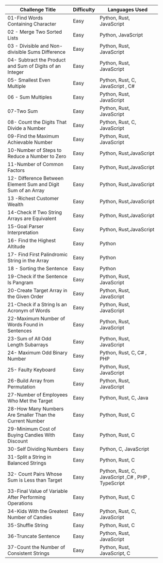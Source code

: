 | Challenge Title                                        | Difficulty | Languages Used                     |
|--------------------------------------------------------|------------|------------------------------------|
| 01-Find Words Containing Character                    | Easy       | Python, Rust, JavaScript       |
| 02 - Merge Two Sorted Lists                            | Easy       | Python, JavaScript       |
| 03 - Divisible and Non-divisible Sums Difference       | Easy       | Python, Rust, JavaScript       |
| 04- Subtract the Product and Sum of Digits of an Integer | Easy     | Python, Rust, JavaScript       |
| 05- Smallest Even Multiple                             | Easy       | Python, Rust, C, JavaScript , C#       |
| 06 - Sum Multiples                                     | Easy       | Python, Rust, JavaScript       |
| 07-Two Sum                                             | Easy       | Python, Rust, JavaScript       |
| 08- Count the Digits That Divide a Number              | Easy       | Python, Rust, C, JavaScript       |
| 09-Find the Maximum Achievable Number                  | Easy       | Python, Rust, JavaScript       |
| 10-Number of Steps to Reduce a Number to Zero          | Easy       | Python, Rust,JavaScript       |
| 11-Number of Common Factors                            | Easy       | Python, Rust,JavaScript       |
| 12- Difference Between Element Sum and Digit Sum of an Array | Easy | Python, Rust,JavaScript       |
| 13 -Richest Customer Wealth                            | Easy       | Python, Rust,JavaScript       |
| 14-Check If Two String Arrays are Equivalent           | Easy       | Python, Rust,JavaScript       |
| 15-Goal Parser Interpretation                          | Easy       | Python, Rust,JavaScript       |
| 16- Find the Highest Altitude                          | Easy       | Python        |
| 17-  Find First Palindromic String in the Array        | Easy       | Python     |
| 18 - Sorting the Sentence                              | Easy       | Python    |
| 19-Check if the Sentence Is Pangram                   | Easy       | Python, Rust, JavaScript       |
| 20-Create Target Array in the Given Order             | Easy       | Python, Rust, JavaScript       |
| 21-Check if a String Is an Acronym of Words           | Easy       | Python, Rust, JavaScript       |
| 22-Maximum Number of Words Found in Sentences         | Easy       | Python, Rust, JavaScript       |
| 23-Sum of All Odd Length Subarrays                     | Easy       | Python, Rust, JavaScript       |
| 24- Maximum Odd Binary Number                          | Easy       | Python, Rust, C, C# , PHP       |
| 25- Faulty Keyboard                                    | Easy       | Python, Rust, JavaScript       |
| 26-Build Array from Permutation                        | Easy       | Python, Rust, JavaScript       |
| 27-Number of Employees Who Met the Target              | Easy       | Python, Rust, C, Java       |
| 28-How Many Numbers Are Smaller Than the Current Number| Easy      | Python, Rust, C        |
| 29-Minimum Cost of Buying Candies With Discount        | Easy       | Python, Rust, C       |
| 30-Self Dividing Numbers                               | Easy       | Python, C, JavaScript       |
| 31-Split a String in Balanced Strings                  | Easy       | Python, Rust, C       |
| 32- Count Pairs Whose Sum is Less than Target          | Easy       | Python, Rust, C, JavaScript ,C# , PHP , TypeScript       |
| 33-Final Value of Variable After Performing Operations | Easy       | Python, Rust, C       |
| 34-Kids With the Greatest Number of Candies           | Easy       | Python, Rust, C, JavaScript       |
| 35-Shuffle String                                      | Easy       | Python, Rust, C       |
| 36-Truncate Sentence                                   | Easy       | Python, Rust, JavaScript       |
| 37-Count the Number of Consistent Strings              | Easy       | Python, Rust, JavaScript, C       |
